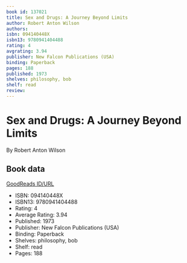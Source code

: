 ```yaml
---
book id: 137021
title: Sex and Drugs: A Journey Beyond Limits
author: Robert Anton Wilson
authors: 
isbn: 094140448X
isbn13: 9780941404488
rating: 4
avgrating: 3.94
publisher: New Falcon Publications (USA)
binding: Paperback
pages: 188
published: 1973
shelves: philosophy, bob
shelf: read
review: 
---
```


# Sex and Drugs: A Journey Beyond Limits

By Robert Anton Wilson

## Book data

[GoodReads ID/URL](https://www.goodreads.com/book/show/137021)

- ISBN: 094140448X
- ISBN13: 9780941404488
- Rating: 4
- Average Rating: 3.94
- Published: 1973
- Publisher: New Falcon Publications (USA)
- Binding: Paperback
- Shelves: philosophy, bob
- Shelf: read
- Pages: 188

